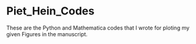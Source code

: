 # Piet_Hein_Codes
These are the Python and Mathematica codes that I wrote for ploting my given Figures in the manuscript.
